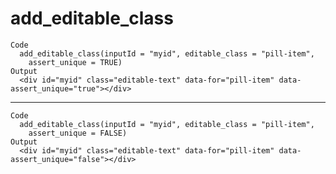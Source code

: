 # add_editable_class

    Code
      add_editable_class(inputId = "myid", editable_class = "pill-item",
        assert_unique = TRUE)
    Output
      <div id="myid" class="editable-text" data-for="pill-item" data-assert_unique="true"></div>

---

    Code
      add_editable_class(inputId = "myid", editable_class = "pill-item",
        assert_unique = FALSE)
    Output
      <div id="myid" class="editable-text" data-for="pill-item" data-assert_unique="false"></div>

